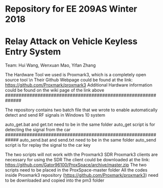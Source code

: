 # Repository for EE 209AS Winter 2018
# Relay Attack on Vehicle Keyless Entry System
Team: Hui Wang, Wenxuan Mao, Yifan Zhang

The Hardware Tool we used is Proxmark3, which is a completely open source tool \n
Their Github Webpage could be found at the link: https://github.com/Proxmark/proxmark3
Additional Hardware information could be found on the wiki page of the link above
##############################################################

The repository contains two batch file that we wrote to enable automatically detect and send RF signals in Windows 10 system

auto_get.bat and get.txt need to be in the same folder
auto_get script is for detecting the signal from the car 
#############################################################
auto_send.bat and send.txt need to be in the same folder
auto_send script is for replay the signal to the car key

The two scripts will not work with the Proxmark3 SDR
Proxmark3 clients are necessary for using the SDR
The client could be downloaded at the link: https://github.com/Gator96100/ProxSpace/archive/master.zip
The two scripts need to be placed in the ProxSpace-master folder
All the codes inside Proxmark3 repository (https://github.com/Proxmark/proxmark3) need to be downloaded and copied into the pm3 folder
